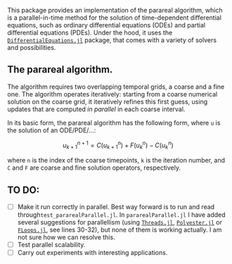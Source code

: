 This package provides an implementation of the parareal algorithm, which is a parallel-in-time method for the solution of time-dependent differential equations, such as ordinary differential equations (ODEs) and partial differential equations (PDEs). Under the hood, it uses the [`DifferentialEquations.jl`](https://github.com/SciML/DifferentialEquations.jl) package, that comes with a variety of solvers and possibilities. 

## The parareal algorithm.

The algorithm requires two overlapping temporal grids, a coarse and a fine one. 
The algorithm operates iteratively: starting from a coarse numerical solution on the coarse grid, it iteratively refines this first guess, using updates that are computed *in parallel* in each coarse interval.

In its basic form, the parareal algorithm has the following form, where `u` is the solution of an ODE/PDE/...:

```math
u_{k+1}^{n+1} = C(u_{k+1}^n) +  F (u_k^n) - C(u_k^n) 
```

where `n` is the index of the coarse timepoints, `k` is the iteration number, and `C` and `F` are coarse and fine solution operators, respectively.

## TO DO: 

- [ ] Make it run correctly in parallel. Best way forward is to run and read through`test_pararealParallel.jl`. In `pararealParallel.jl` I have added several suggestions for parallellism (using [`Threads.jl`](https://docs.julialang.org/en/v1/base/multi-threading/), [`Polyester.jl`](https://github.com/JuliaSIMD/Polyester.jl) or [`FLoops.jl`](https://github.com/JuliaFolds/FLoops.jl), see lines 30-32), but none of them is working actually. I am not sure how we can resolve this.
- [ ] Test parallel scalability.
- [ ] Carry out experiments with interesting applications.

